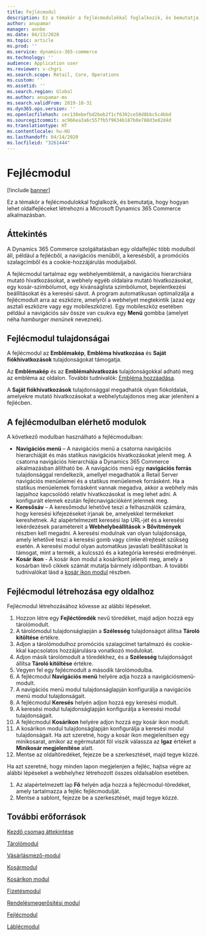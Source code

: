 ```yaml
---
title: Fejlécmodul
description: Ez a témakör a fejlécmodulokkal foglalkozik, és bemutatja, hogy hogyan lehet oldalfejléceket létrehozni a Microsoft Dynamics 365 Commerce alkalmazásban.
author: anupamar
manager: annbe
ms.date: 04/13/2020
ms.topic: article
ms.prod: ''
ms.service: dynamics-365-commerce
ms.technology: ''
audience: Application user
ms.reviewer: v-chgri
ms.search.scope: Retail, Core, Operations
ms.custom: ''
ms.assetid: ''
ms.search.region: Global
ms.author: anupamar-ms
ms.search.validFrom: 2019-10-31
ms.dyn365.ops.version: ''
ms.openlocfilehash: cec138ebefbd2beb2f1cf6302ce58d8bbc5c4bbd
ms.sourcegitcommit: ac966ea3a6c557fb5f9634b187b0e788d3e82d4d
ms.translationtype: HT
ms.contentlocale: hu-HU
ms.lasthandoff: 04/14/2020
ms.locfileid: "3261444"
---
```

# <a name="header-module"></a>Fejlécmodul


[!include [banner](includes/banner.md)]

Ez a témakör a fejlécmodulokkal foglalkozik, és bemutatja, hogy hogyan lehet oldalfejléceket létrehozni a Microsoft Dynamics 365 Commerce alkalmazásban.

## <a name="overview"></a>Áttekintés

A Dynamics 365 Commerce szolgáltatásban egy oldalfejléc több modulból áll, például a fejlécből, a navigációs menüből, a keresésből, a promóciós szalagcímből és a cookie-hozzájárulás moduljaiból. 

A fejlécmodul tartalmaz egy webhelyemblémát, a navigációs hierarchiára mutató hivatkozásokat, a webhely egyéb oldalaira mutató hivatkozásokat, egy kosár-szimbólumot, egy kívánságlista szimbólumot, bejelentkezési beállításokat és a keresési sávot. A program automatikusan optimalizálja a fejlécmodult arra az eszközre, amelyről a webhelyet megtekintik (azaz egy asztali eszközre vagy egy mobileszközre). Egy mobileszköz esetében például a navigációs sáv össze van csukva egy **Menü** gombba (amelyet néha *hamburger menünek* neveznek).

## <a name="properties-of-a-header-module"></a>Fejlécmodul tulajdonságai

A fejlécmodul az **Emblémakép**, **Embléma hivatkozása** és **Saját fiókhivatkozások** tulajdonságokat támogatja. 

Az **Emblémakép** és az **Emblémahivatkozás** tulajdonságokkal adható meg az embléma az oldalon. További tudnivalók: [Embléma hozzáadása](add-logo.md). 

A **Saját fiókhivatkozások** tulajdonsággal megadhatók olyan fiókoldalak, amelyekre mutató hivatkozásokat a webhelytulajdonos meg akar jeleníteni a fejlécben.

## <a name="modules-that-are-available-in-a-header-module"></a>A fejlécmodulban elérhető modulok

A következő modulban használható a fejlécmodulban:

- **Navigációs menü** – A navigációs menü a csatorna navigációs hierarchiáját és más statikus navigációs hivatkozásokat jelenít meg. A csatorna navigációs hierarchiája a Dynamics 365 Commerce alkalmazásban állítható be. A navigációs menü egy **navigációs forrás** tulajdonsággal rendelkezik, amellyel megadhatók a Retail Server navigációs menüelemei és a statikus menüelemek forrásként. Ha a statikus menüelemek forrásként vannak megadva, akkor a webhely más lapjaihoz kapcsolódó relatív hivatkozásokat is meg lehet adni. A konfigurált elemek ezután fejlécnavigációként jelennek meg. 
- **Keresősáv** – A keresőmodul lehetővé teszi a felhasználók számára, hogy keresési kifejezéseket írjanak be, amelyekkel termékeket kereshetnek. Az alapértelmezett keresési lap URL-jét és a keresési lekérdezések paramétereit a **Webhelybeállítások \> Bővítmények** részben kell megadni. A keresési modulnak van olyan tulajdonsága, amely lehetővé teszi a keresési gomb vagy címke elrejtését szükség esetén. A keresési modul olyan automatikus javaslati beállításokat is támogat, mint a termék, a kulcsszó és a kategória keresési eredményei.
- **Kosár ikon** - A kosár ikon modul a kosárikont jeleníti meg, amely a kosárban lévő cikkek számát mutatja bármely időpontban. A további tudnivalókat lásd a [kosár ikon modul](cart-icon-module.md) részben.

## <a name="create-a-header-module-for-a-page"></a>Fejlécmodul létrehozása egy oldalhoz

Fejlécmodul létrehozásához kövesse az alábbi lépéseket.

1. Hozzon létre egy **Fejléctöredék** nevű töredéket, majd adjon hozzá egy tárolómodult.
1. A tárolómodul tulajdonságlapján a **Szélesség** tulajdonságot állítsa **Tároló kitöltése** értékre.
1. Adjon a tárolómodulhoz promóciós szalagcímet tartalmazó és cookie-kkal kapcsolatos hozzájárulásra vonatkozó modulokat.
1. Adjon másik tárolómodult a töredékhez, és a **Szélesség** tulajdonságot állítsa **Tároló kitöltése** értékre.
1. Vegyen fel egy fejlécmodult a második tárolómodulba.
1. A fejlécmodul **Navigációs menü** helyére adja hozzá a navigációsmenü-modult. 
1. A navigációs menü modul tulajdonságlapján konfigurálja a navigációs menü modul tulajdonságait.
1. A fejlécmodul **Keresés** helyén adjon hozzá egy keresési modult. 
1. A keresési modul tulajdonságlapján konfigurálja a keresési modul tulajdonságait. 
1. A fejlécmodul **Kosárikon** helyére adjon hozzá egy kosár ikon modult. 
1. A kosárikon modul tulajdonságlapján konfigurálja a keresési modul tulajdonságait. Ha azt szeretné, hogy a kosár ikon megjelenítsen egy minikosarat, amikor az egérmutatót föl viszik válassza az **Igaz** értéket a **Minikosár megjelenítése** alatt.
1. Mentse az oldaltöredéket, fejezze be a szerkesztését, majd tegye közzé. 


Ha azt szeretné, hogy minden lapon megjelenjen a fejléc, hajtsa végre az alábbi lépéseket a webhelyhez létrehozott összes oldalsablon esetében.

1. Az alapértelmezett lap **Fő** helyén adja hozzá a fejlécmodul-töredéket, amely tartalmazza a fejléc fejlécmodulját.
1. Mentse a sablont, fejezze be a szerkesztését, majd tegye közzé.

## <a name="additional-resources"></a>További erőforrások

[Kezdő csomag áttekintése](starter-kit-overview.md)

[Tárolómodul](add-container-module.md)

[Vásárlásmező-modul](add-buy-box.md)

[Kosármodul](add-cart-module.md)

[Kosárikon modul](cart-icon-module.md)

[Fizetésmodul](add-checkout-module.md)

[Rendelésmegerősítési modul](order-confirmation-module.md)

[Fejlécmodul](author-header-module.md)

[Láblécmodul](author-footer-module.md)

